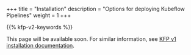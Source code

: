 +++
title = "Installation"
description = "Options for deploying Kubeflow Pipelines"
weight = 1
+++

{{% kfp-v2-keywords %}}

This page will be available soon. For similar information, see [KFP v1 installation documentation][v1-installation].

[v1-installation]: /docs/components/pipelines/legacy-v1/installation/
